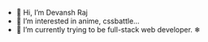 - 👋 Hi, I’m Devansh Raj
- 👀 I’m interested in anime, cssbattle...
- 🌱 I’m currently trying to be full-stack web developer. ❄ 

<!---
dev-arctik/dev-arctik is a ✨ special ✨ repository because its `README.md` (this file) appears on your GitHub profile.
You can click the Preview link to take a look at your changes.
--->
